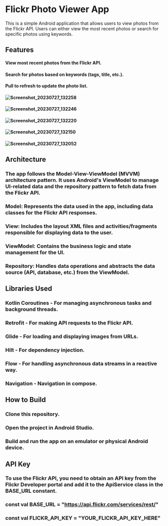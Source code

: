 # Flickr Photo Viewer App

This is a simple Android application that allows users to view photos from the Flickr API. Users can either view the most recent photos or search for specific photos using keywords.

## Features
#### View most recent photos from the Flickr API.
#### Search for photos based on keywords (tags, title, etc.).
#### Pull to refresh to update the photo list.

#### ![Screenshot_20230727_132258](https://github.com/priyanka-pixel/FlickerYBS/assets/59287277/16d1e282-4aeb-4660-8b10-c0362ba8e20c)
#### ![Screenshot_20230727_132246](https://github.com/priyanka-pixel/FlickerYBS/assets/59287277/001cd0a8-8a82-4f83-855a-b1275876034b)
#### ![Screenshot_20230727_132220](https://github.com/priyanka-pixel/FlickerYBS/assets/59287277/e6ad3e24-ad2b-45a9-baf4-d7010ad87c23)
#### ![Screenshot_20230727_132150](https://github.com/priyanka-pixel/FlickerYBS/assets/59287277/3efa7e09-1776-46e6-89ad-934a3823256c)
#### ![Screenshot_20230727_132052](https://github.com/priyanka-pixel/FlickerYBS/assets/59287277/973d8b7a-2ee6-4199-a1be-0203ecaa3df4)


## Architecture

### The app follows the Model-View-ViewModel (MVVM) architecture pattern. It uses Android's ViewModel to manage UI-related data and the repository pattern to fetch data from the Flickr API.

### Model: Represents the data used in the app, including data classes for the Flickr API responses.
### View: Includes the layout XML files and activities/fragments responsible for displaying data to the user.
### ViewModel: Contains the business logic and state management for the UI.
### Repository: Handles data operations and abstracts the data source (API, database, etc.) from the ViewModel.

## Libraries Used

### Kotlin Coroutines - For managing asynchronous tasks and background threads.
### Retrofit - For making API requests to the Flickr API.
### Glide - For loading and displaying images from URLs.
### Hilt - For dependency injection.
### Flow - For handling asynchronous data streams in a reactive way.
### Navigation - Navigation in compose.

## How to Build

### Clone this repository.
### Open the project in Android Studio.
### Build and run the app on an emulator or physical Android device.

## API Key

### To use the Flickr API, you need to obtain an API key from the Flickr Developer portal and add it to the ApiService class in the BASE_URL constant.

### const val BASE_URL = "https://api.flickr.com/services/rest/"

### const val FLICKR_API_KEY = "YOUR_FLICKR_API_KEY_HERE"



